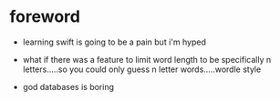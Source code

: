 # foreword

- learning swift is going to be a pain but i'm hyped
- what if there was a feature to limit word length to be specifically n letters.....so you could only guess n letter words.....wordle style

- god databases is boring
